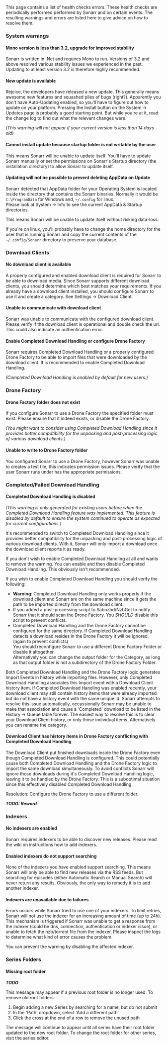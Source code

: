 This page contains a list of health checks errors.
These health checks are periodically performed performed by Sonarr and on certain events. The resulting warnings and errors are listed here to give advice on how to resolve them.

### System warnings ###

#### Mono version is less than 3.2, upgrade for improved stability ####

Sonarr is written in .Net and requires Mono to run. Versions of 3.2 and above resolved various stability issues we experienced in the past.
Updating to at least version 3.2 is therefore highly recommended.

#### New update is available ####

Rejoice, the developers have released a new update. This generally means awesome new features and squashed piles of bugs (right?).
Apparently you don't have Auto-Updating enabled, so you'll have to figure out how to update on your platform.
Pressing the Install button on the System -> Updates page is probably a good starting point.
But while you're at it, read the change log to find out what the relevant changes were.

_(This warning will not appear if your current version is less than 14 days old)_

#### Cannot install update because startup folder is not writable by the user ####

This means Sonarr will be unable to update itself. You'll have to update Sonarr manually or set the permissions on Sonarr's Startup directory (the installation directory) to allow Sonarr to update itself.

#### Updating will not be possible to prevent deleting AppData on Update ####

Sonarr detected that AppData folder for your Operating System is located inside the directory that contains the Sonarr binaries. Normally it would be ```C:\ProgramData``` for Windows and, ```~/.config``` for linux.   
Please look at System -> Info to see the current AppData & Startup directories.

This means Sonarr will be unable to update itself without risking data-loss.

If you're on linux, you'll probably have to change the home directory for the user that is running Sonarr and copy the current contents of the ```~/.config/Sonarr``` directory to preserve your database.

### Download Clients ###

#### No download client is available ####

A properly configured and enabled download client is required for Sonarr to be able to download media.
Since Sonarr supports different download clients, you should determine which best matches your requirements.
If you already have a download client installed, you should configure Sonarr to use it and create a category. See Settings -> Download Client.

#### Unable to communicate with download client ####

Sonarr was unable to communicate with the configured download client. Please verify if the download client is operational and double check the url. This could also indicate an authentication error.

#### Enable Completed Download Handling or configure Drone Factory ####

Sonarr requires Completed Download Handling or a properly configured Drone Factory to be able to import files that were downloaded by the download client. It is recommended to enable Completed Download Handling.

_(Completed Download Handling is enabled by default for new users.)_

### Drone Factory ###

#### Drone Factory folder does not exist ####

If you configure Sonarr to use a Drone Factory the specified folder must exist. Please ensure that it indeed exists, or disable the Drone Factory.

_(You might want to consider using Completed Download Handling since it provides better compatibility for the unpacking and post-processing logic of various download clients.)_

#### Unable to write to Drone Factory folder ####

You configured Sonarr to use a Drone Factory, however Sonarr was unable to creates a test file, this indicates permission issues.
Please verify that the user Sonarr runs under has the appropriate permissions.

### Completed/Failed Download Handling ###

#### Completed Download Handling is disabled ####

_(This warning is only generated for existing users before when the Completed Download Handling feature was implemented. This feature is disabled by default to ensure the system continued to operate as expected for current configurations.)_

It's recommended to switch to Completed Download Handling since it provides better compatibility for the unpacking and post-processing logic of various download clients.
With it, Sonarr will only import a download once the download client reports it as ready.

If you don't wish to enable Completed Download Handling at all and wants to remove the warning. You can enable and then disable Completed Download Handling. This obviously isn't recommended.

If you wish to enable Completed Download Handling you should verify the following:
* **Warning**: Completed Download Handling only works properly if the download client and Sonarr are on the same machine since it gets the path to be imported directly from the download client.
* If you added a post-processing script to Sabnzbd/NzbGet to notify Sonarr that it should scan the Drone Factory. You _SHOULD_ disable this script to prevent conflicts.
* Completed Download Handling and the Drone Factory cannot be configured for the same directory. If Completed Download Handling detects a download resides in the Drone Factory it will be ignored. (again to prevent conflicts)  
   You should reconfigure Sonarr to use a different Drone Factory Folder or disable it altogether.  
   Alternatively you can change the output folder for the Category, as long as that output folder is not a subdirectory of the Drone Factory Folder.

Both Completed Download Handling and the Drone Factory logic generates Import Events in history while importing files. However, only Completed Download Handling associates this Import event with a Download Client history item.
If Completed Download Handling was enabled recently, your download client may still contain history items that were already imported but do not have a history event with the same unique id.
Sonarr attempts to resolve this issue automatically, occassionally Sonarr may be unable to make that association and cause a 'Completed' download to be listed in the History -> Queue table forever.
The easiest way to resolve this is to clear your Download Client history, or only those individual items. Alternatively you can rename the category.

#### Download Client has history items in Drone Factory conflicting with Completed Download Handling ####

The Download Client put finished downloads inside the Drone Factory even though Completed Download Handling is configured.
This could potentially cause both Completed Download Handling and the Drone Factory logic to import the same download simultaneously.
To avoid conflicts Sonarr will ignore those downloads during it's Completed Download Handling logic, leaving it to be handled by the Drone Factory.
This is a suboptimal situation since this effectively disabled Completed Download Handling.

Resolution: Configure the Drone Factory to use a different folder.

_**TODO: Reword**_

### Indexers ###

#### No indexers are enabled ####

Sonarr requires indexers to be able to discover new releases.
Please read the wiki on instructions how to add indexers.

#### Enabled indexers do not support searching ####

None of the indexers you have enabled support searching. This means Sonarr will only be able to find new releases via the RSS feeds. But searching for episodes (either Automatic Search or Manual Search) will never return any results.
Obviously, the only way to remedy it is to add another indexer.

#### Indexers are unavailable due to failures ####

Errors occurs while Sonarr tried to use one of your indexers. To limit retries, Sonarr will not use the indexer for an increasing amount of time (up to 24h).   
This mechanism is triggered if Sonarr was unable to get a response from the indexer (could be dns, connection, authentication or indexer issue), or unable to fetch the nzb/torrent file from the indexer. Please inspect the logs to determine what kind of error causes the problem.   

You can prevent the warning by disabling the affected indexer.

### Series Folders ###

#### Missing root folder ####

_**TODO**_

This message may appear if a previous root folder is no longer used. To remove old root folders:

1. Begin adding a new Series by searching for a name, but do not submit
2. In the 'Path' dropdown, select 'Add a different path'
3. Click the cross at the end of a row to remove the unused path 

The message will continue to appear until all series have their root folder updated to the new root folder. To change the root folder for other series, visit the series editor.